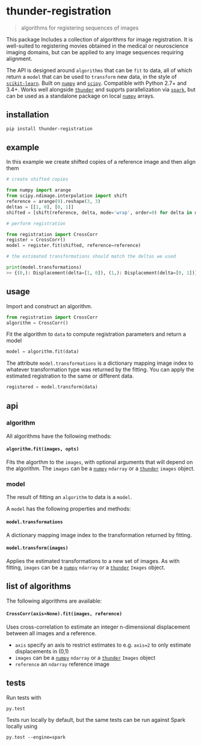 # thunder-registration

> algorithms for registering sequences of images

This package Includes a collection of algorithms for image registration. It is well-suited to registering movies obtained in the medical or neuroscience imaging domains, but can be applied to any image sequences requiring alignment.

The API is designed around `algorithms` that can be `fit` to data, all of which return a `model` that can be used to `transform` new data, in the style of [`scikit-learn`](http://scikit-learn.org/stable/). Built on [`numpy`](https://github.com/numpy/numpy) and [`scipy`](https://github.com/scipy/scipy). Compatible with Python 2.7+ and 3.4+. Works well alongside [`thunder`](https://github.com/thunder-project/thunder) and supprts parallelization via [`spark`](https://github.com/apache/spark), but can be used as a standalone package on local [`numpy`](https://github.com/numpy/numpy) arrays.

## installation

```bash
pip install thunder-registration
```

## example

In this example we create shifted copies of a reference image and then align them

```python
# create shifted copies

from numpy import arange
from scipy.ndimage.interpolation import shift
reference = arange(9).reshape(3, 3)
deltas = [[1, 0], [0, 1]]
shifted = [shift(reference, delta, mode='wrap', order=0) for delta in deltas]

# perform registration

from registration import CrossCorr
register = CrossCorr()
model = register.fit(shifted, reference=reference)

# the estimated transformations should match the deltas we used

print(model.transformations)
>> {(0,): Displacement(delta=[1, 0]), (1,): Displacement(delta=[0, 1])}
```

## usage

Import and construct an algorithm.

```python
from registration import CrossCorr
algorithm = CrossCorr()
```

Fit the algorithm to `data` to compute registration parameters and return a model

```python
model = algorithm.fit(data)
```

The attribute `model.transformations` is a dictionary mapping image index to whatever transformation type was returned by the fitting. You can apply the estimated registration to the same or different data.

```python
registered = model.transform(data)
```

## api

### algorithm

All algorithms have the following methods:

#### `algorithm.fit(images, opts)`

Fits the algorthm to the `images`, with optional arguments that will depend on the algorithm. The `images` can be a [`numpy`](https://github.com/numpy/numpy) `ndarray` or a [`thunder`](https://github.com/thunder-project/thunder) `images` object.

### model

The result of fitting an `algorithm` to data is a `model`.

A `model` has the following properties and methods:

#### `model.transformations`

A dictionary mapping image index to the transformation returned by fitting.

#### `model.transform(images)`

Applies the estimated transformations to a new set of images. As with fitting, `images` can be a [`numpy`](https://github.com/numpy/numpy) `ndarray` or a [`thunder`](https://github.com/thunder-project/thunder) `Images` object.

## list of algorithms

The following algorithms are available:

#### `CrossCorr(axis=None).fit(images, reference)`

Uses cross-correlation to estimate an integer n-dimensional displacement between all images and a reference.

- `axis` specify an axis to restrict estimates to e.g. `axis=2` to only estimate displacements in (0,1)
- `images` can be a [`numpy`](https://github.com/numpy/numpy) `ndarray` or a [`thunder`](https://github.com/thunder-project/thunder) `Images` object
- `reference` an `ndarray` reference image

## tests

Run tests with 

```
py.test
```

Tests run locally by default, but the same tests can be run against Spark locally using

```
py.test --engine=spark
```
